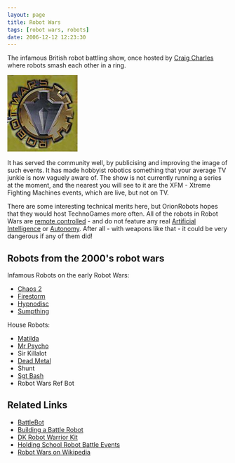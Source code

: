 ```yaml
---
layout: page
title: Robot Wars
tags: [robot wars, robots]
date: 2006-12-12 12:23:30
---
```

The infamous British robot battling show, once hosted by <a href="/wiki/craig_charles.html" title="Craig Charles">Craig Charles</a> where robots smash each other in a ring.

![The Robot Wars logo](/galleries/gallery-1-common-images/79-logo-robotwars.jpg)

It has served the community well, by publicising and improving the image of such events. It has made hobbyist robotics something that your average TV junkie is now vaguely aware of. The show is not currently running a series at the moment, and the nearest you will see to it are the XFM - Xtreme Fighting Machines events, which are live, but not on TV.

There are some interesting technical merits here, but OrionRobots hopes that they would host TechnoGames more often.
All of the robots in Robot Wars are [remote controlled](/wiki/rc.html "Remote Control") - and do not feature any real [Artificial Intelligence](/wiki/artificial_intelligence.html "Artificial Intelligence") or [Autonomy](/wiki/autonomous.html "Autonomous"). After all - with weapons like that - it could be very dangerous if any of them did!

## Robots from the 2000's robot wars

Infamous Robots on the early Robot Wars:

- [Chaos 2](/wiki/chaos2.html "Chaos2")
- [Firestorm](/wiki/firestorm.html "Firestorm")
- [Hypnodisc](/wiki/hypnodisc.html "Hypnodisc")
- [Sumpthing](/wiki/sumpthing.html "Sumpthing")

House Robots:

- [Matilda](/wiki/matilda.html "Matilda")
- [Mr Psycho](/wiki/mr_psycho.html "Mr Psycho")
- Sir Killalot
- [Dead Metal](/wiki/dead_metal.html "Dead Metal")
- Shunt
- [Sgt Bash](/wiki/sgt_bash.html "Sgt Bash")
- Robot Wars Ref Bot

## Related Links

- [BattleBot](/wiki/battlebot.html "BattleBot")
- [Building a Battle Robot](/wiki/building_a_battle_robot.html "Building A Battle Robot")
- [DK Robot Warrior Kit](/wiki/dk_robot_warrior_kit.html "DK Robot Warrior Kit")
- [Holding School Robot Battle Events](/wiki/holding_school_robot_battle_events.html "Holding School Robot Battle Events")
- [Robot Wars on Wikipedia](https://en.wikipedia.org/wiki/Robot_Wars)
